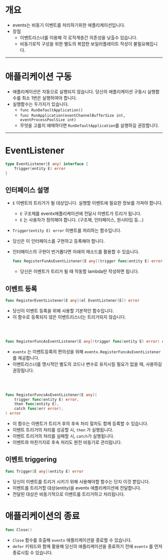# 개요

- eventx는 비동기 이벤트를 처리하기위한 애플리케이션입니다.
- 장점
    - 이벤트리스너를 이용해 각 로직계층간 의존성을 낮출수 있습니다.
    - 비동기로직 구성을 위한 별도의 복잡한 보일러플레이트 작성이 불필요해집니다.

---

# 애플리케이션 구동

- 애플리케이션은 자동으로 실행되지 않습니다. 당신의 애플리케이션 구동시 실행함수를 최소 1번은 실행하여야 합니다.
- 실행함수는 두가지가 있습니다.
    - `func RunDefaultApplication()`
    - `func RunApplication(eventChannelBufferSize int, eventProcessPoolSize int)`
    - 무엇을 고를지 애매하다면 `RunDefaultApplication`를 실행하길 권장합니다.

---

# EventListener

```go
type EventListener[E any] interface {
    Trigger(entity E) error
}
```

## 인터페이스 설명

- `E` 이벤트의 트리거가 될 대상입니다. 실행할 이벤트에 필요한 정보를 가져야 합니다.
    - `E` 구조체를 eventx애플리케이션에 전달시 이벤트가 트리거 됩니다.
    - `E` 는 사용자가 정의해야 합니다. (구조체, 인터페이스, 원시타입 등...)

- `Trigger(entity E) error` 이벤트를 처리하는 함수입니다.
- 당신은 이 인터페이스를 구현하고 등록해야 합니다.
- 인터페이스의 구현이 번거롭다면 아래의 메소드를 활용할 수 있습니다.
  ```go
  func RegisterFunAsEventListener[E any](trigger func(entity E) error) error
  ```

    - 당신은 이벤트가 트리거 될 때 작동할 lambda만 작성하면 됩니다.

## 이벤트 등록

```go
func RegisterEventListener[E any](el EventListener[E]) error
```

- 당신이 이벤트 등록을 위해 사용할 기본적인 함수입니다.
- 이 함수로 등록되지 않은 이벤트리스너는 트리거되지 않습니다.

<br>
<br>

```go
func RegisterFuncAsEventListener[E any](trigger func(entity E) error) error
```

- `eventx` 는 이벤트등록의 편의성을 위해 `eventx.RegisterFuncAsEventListener`를 제공합니다.
- 이벤트리스너를 명시적인 별도의 코드나 변수로 유지시킬 필요가 없을 때, 사용하길 권장됩니다.

<br>
<br>

```go
func RegisterFuncsAsEventListener[E any](
    trigger func(entity E) error,
    then func(entity E),
    catch func(err error),
) error
```

- 이 함수는 이벤트가 트리거 후의 후속 처리 절차도 함께 등록할 수 있습니다.
- 이벤트 트리거의 처리를 성공할 시, `then` 가 실행됩니다.
- 이벤트 트리거의 처리를 실패할 시, `catch`가 실행됩니다.
- 이벤트와 마찬가지로 후속 처리도 완전 비동기로 관리됩니다.

## 이벤트 triggering

```go
func Trigger[E any](entity E) error
```

- 당신이 이벤트를 트리거 시키기 위해 사용해야할 함수는 단지 이것 뿐입니다.
- 이벤트를 트리거할 대상(entity)을 eventx 애플리케이션에 전달합니다.
- 전달된 대상은 비동기적으로 이벤트를 트리거하고 처리됩니다.

# 애플리케이션의 종료

```go
func Close()
```

- `Close` 함수를 호출해 `eventx` 애플리케이션을 종료할 수 있습니다.
- `defer` 키워드와 함께 활용해 당신의 애플리케이션을 종료하기 전에 `eventx` 를 먼저 종료시킬 수 있습니다.
